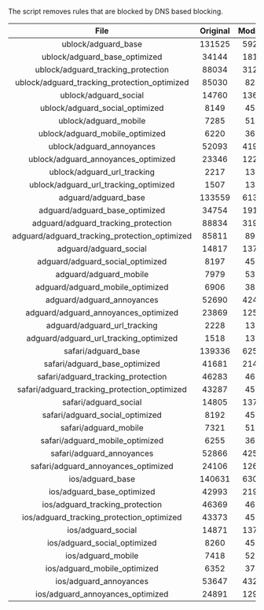 The script removes rules that are blocked by DNS based blocking.


| File | Original | Modified |
|:----:|:-----:|:-----:|
| ublock/adguard_base | 131525 | 59253 |
| ublock/adguard_base_optimized | 34144 | 18119 |
| ublock/adguard_tracking_protection | 88034 | 31219 |
| ublock/adguard_tracking_protection_optimized | 85030 | 8245 |
| ublock/adguard_social | 14760 | 13688 |
| ublock/adguard_social_optimized | 8149 | 4545 |
| ublock/adguard_mobile | 7285 | 5127 |
| ublock/adguard_mobile_optimized | 6220 | 3663 |
| ublock/adguard_annoyances | 52093 | 41922 |
| ublock/adguard_annoyances_optimized | 23346 | 12293 |
| ublock/adguard_url_tracking | 2217 | 1349 |
| ublock/adguard_url_tracking_optimized | 1507 | 1346 |
| adguard/adguard_base | 133559 | 61330 |
| adguard/adguard_base_optimized | 34754 | 19159 |
| adguard/adguard_tracking_protection | 88834 | 31960 |
| adguard/adguard_tracking_protection_optimized | 85811 | 8970 |
| adguard/adguard_social | 14817 | 13749 |
| adguard/adguard_social_optimized | 8197 | 4592 |
| adguard/adguard_mobile | 7979 | 5311 |
| adguard/adguard_mobile_optimized | 6906 | 3840 |
| adguard/adguard_annoyances | 52690 | 42435 |
| adguard/adguard_annoyances_optimized | 23869 | 12576 |
| adguard/adguard_url_tracking | 2228 | 1358 |
| adguard/adguard_url_tracking_optimized | 1518 | 1355 |
| safari/adguard_base | 139336 | 62544 |
| safari/adguard_base_optimized | 41681 | 21435 |
| safari/adguard_tracking_protection | 46283 | 4656 |
| safari/adguard_tracking_protection_optimized | 43287 | 4506 |
| safari/adguard_social | 14805 | 13732 |
| safari/adguard_social_optimized | 8192 | 4578 |
| safari/adguard_mobile | 7321 | 5168 |
| safari/adguard_mobile_optimized | 6255 | 3698 |
| safari/adguard_annoyances | 52866 | 42535 |
| safari/adguard_annoyances_optimized | 24106 | 12652 |
| ios/adguard_base | 140631 | 63052 |
| ios/adguard_base_optimized | 42993 | 21940 |
| ios/adguard_tracking_protection | 46369 | 4666 |
| ios/adguard_tracking_protection_optimized | 43373 | 4516 |
| ios/adguard_social | 14871 | 13771 |
| ios/adguard_social_optimized | 8260 | 4599 |
| ios/adguard_mobile | 7418 | 5213 |
| ios/adguard_mobile_optimized | 6352 | 3740 |
| ios/adguard_annoyances | 53647 | 43201 |
| ios/adguard_annoyances_optimized | 24891 | 12979 |